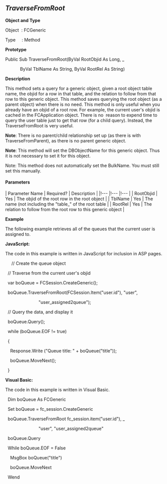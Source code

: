 _TraverseFromRoot_
------------------

**Object and Type**

Object  : FCGeneric

Type     : Method

**Prototype**

Public Sub TraverseFromRoot(ByVal RootObjid As Long, _

            ByVal TblName As String, ByVal RootRel As String)

**Description**

This method sets a query for a generic object, given a root object table name, the objid for a row in that table, and the relation to follow from that row to this generic object. This method saves querying the root object (as a parent object) when there is no need. This method is only useful when you already have an objid of a root row. For example, the current user's objid is cached in the FCApplication object. There is no  reason to expend time to query the user table just to get that row (for a child query). Instead, the TraverseFromRoot is very useful.

**Note**: There is no parent/child relationship set up (as there is with TraverseFromParent), as there is no parent generic object.

**Note**: This method will set the DBObjectName for this generic object. Thus it is not necessary to set it for this object.

Note: This method does not automatically set the BulkName. You must still set this manually.

#### Parameters

| Parameter Name | Required? | Description |
|!--- |!--- |!--- |
| RootObjid | Yes | The objid of the root row in the root object |
| TblName | Yes | The name (not including the "table_" of the root table |
| RootRel | Yes | The relation to follow from the root row to this generic object |

**Example**

The following example retrieves all of the queues that the current user is assigned to.

**JavaScript:**

The code in this example is written in JavaScript for inclusion in ASP pages.

     // Create the queue object

  // Traverse from the current user's objid

  var boQueue = FCSession.CreateGeneric();

  boQueue.TraverseFromRoot(FCSession.Item("user.id"), "user",

                           "user_assigned2queue");

  // Query the data, and display it 

  boQueue.Query();

  while (boQueue.EOF != true)

  {

    Response.Write ("Queue title: " + boQueue("title"));        

    boQueue.MoveNext();

  }

**Visual Basic:**

The code in this example is written in Visual Basic.

  Dim boQueue As FCGeneric

  Set boQueue = fc_session.CreateGeneric

  boQueue.TraverseFromRoot fc_session.item("user.id"), _

                           "user", "user_assigned2queue"

  boQueue.Query

  While boQueue.EOF = False

    MsgBox boQueue("title")

    boQueue.MoveNext

  Wend